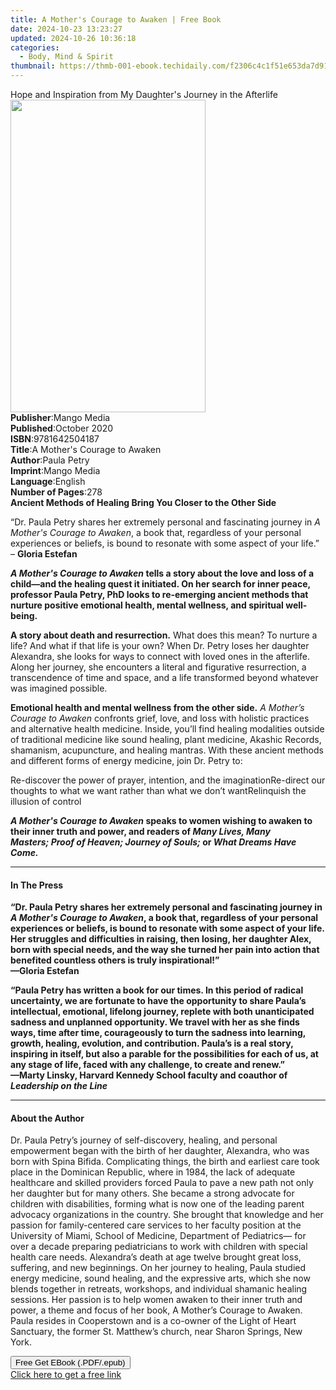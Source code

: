 ```yaml
---
title: A Mother's Courage to Awaken | Free Book
date: 2024-10-23 13:23:27
updated: 2024-10-26 10:36:18
categories:
  - Body, Mind & Spirit
thumbnail: https://thmb-001-ebook.techidaily.com/f2306c4c1f51e653da7d91b4a15548193ae3546d9ef7df67844ca166807ce88c.jpg
---
```

<main id="book-container">
  <div class="flex flex-col">
    <div class="book-brief flex-1 py-6 px-4 sm:p-6 md:py-10 md:px-8">
      <!-- brief-->
      <div class="book-brief-main">
        Hope and Inspiration from My Daughter's Journey in the Afterlife
      </div>
    </div>
    <div
      class="book-meta-info flex-1 grid gap-4 col-start-1 col-end-3 row-start-1 sm:mb-6 sm:grid-cols-4 lg:gap-6 lg:col-start-2 lg:row-end-6 lg:row-span-6 lg:mb-0"
    >
      <div
        class="book-meta-info-left place-content-center mt-4 p-4 text-sm leading-6 col-start-2 col-span-2 dark:text-slate-400"
      >
        <img
          class="w-full h-500 object-cover rounded-lg sm:h-255 sm:col-span-2 lg:col-span-full"
          src="https://img-001-ebook.techidaily.com/904288c1a11b928825e1c7b5ae8a01729d05ea04f9b8f66a2c3280350a8a91e4.jpg"
          alt=""
          width="312"
          height="500"
        />
      </div>
      <div
        class="book-meta-info-right mt-2 col-start-1 row-start-2 col-span-3 self-center"
      >
        <!-- meta data  -->
        <div class="flex flex-col px-4 md:px-8">
          <div class="flex-1">
            <strong>Publisher</strong>:<span class="px-2">Mango Media</span>
          </div>
          <div class="flex-1">
            <strong>Published</strong>:<span class="px-2">October 2020</span>
          </div>
          <div class="flex-1">
            <strong>ISBN</strong>:<span class="px-2">9781642504187</span>
          </div>
          <div class="flex-1">
            <strong>Title</strong>:<span class="px-2"
              >A Mother&#39;s Courage to Awaken</span
            >
          </div>
          <div class="flex-1">
            <strong>Author</strong>:<span class="px-2">Paula Petry</span>
          </div>
          <div class="flex-1">
            <strong>Imprint</strong>:<span class="px-2">Mango Media</span>
          </div>
          <div class="flex-1">
            <strong>Language</strong>:<span class="px-2">English</span>
          </div>
          <div class="flex-1">
            <strong>Number of Pages</strong>:<span class="px-2">278</span>
          </div>
        </div>
      </div>
    </div>
    <div class="book-description flex-1 py-6 px-4 sm:p-6 md:py-10 md:px-8">
      <div class="book-description-main">
        <div accordion-content="" id="description">
          <b>Ancient Methods of Healing Bring You Closer to the Other Side</b
          ><br />
          <p>
            “Dr. Paula Petry shares her extremely personal and fascinating
            journey in <i>A Mother's Courage to Awaken</i>, a book that,
            regardless of your personal experiences or beliefs, is bound to
            resonate with some aspect of your life.” ­– <b>Gloria Estefan</b
            ><br />
          </p>
          <p>
            <b><i>A Mother's Courage to Awaken</i></b
            ><b
              >&nbsp;tells a story about the love and loss of a child―and the
              healing quest it initiated. On her search for inner peace,
              professor Paula Petry, PhD looks to re-emerging ancient methods
              that nurture positive emotional health, mental wellness, and
              spiritual well-being.</b
            >
          </p>
          <p>
            <b>A story about death and resurrection.</b>&nbsp;What does this
            mean? To nurture a life? And what if that life is your own? When Dr.
            Petry loses her daughter Alexandra, she looks for ways to connect
            with loved ones in the afterlife. Along her journey, she encounters
            a literal and figurative resurrection, a transcendence of time and
            space, and a life transformed beyond whatever was imagined possible.
          </p>
          <p>
            <b>Emotional health and mental wellness from the other side.</b
            >&nbsp;<i>A Mother’s Courage to Awaken</i>&nbsp;confronts grief,
            love, and loss with holistic practices and alternative health
            medicine. Inside, you’ll find healing modalities outside of
            traditional medicine like sound healing, plant medicine, Akashic
            Records, shamanism, acupuncture, and healing mantras. With these
            ancient methods and different forms of energy medicine, join Dr.
            Petry to:
          </p>
          Re-discover the power of prayer, intention, and the
          imaginationRe-direct our thoughts to what we want rather than what we
          don’t wantRelinquish the illusion of control
          <p></p>
          <p>
            <b><i>A Mother's Courage to Awaken</i></b
            ><b
              >&nbsp;speaks to women wishing to awaken to their inner truth and
              power, and readers of&nbsp;<i>Many Lives, Many Masters;</i
              >&nbsp;<i>Proof of Heaven;</i>&nbsp;<i>Journey of Souls;</i
              >&nbsp;or&nbsp;<i>What Dreams Have Come. </i></b
            >
          </p>
        </div>
        <div class="accordion-fader"></div>
      </div>
    </div>
    <div class="book-excerpts flex-1 py-6 px-4 sm:p-6 md:py-10 md:px-8">
      <!-- excerpts-->
      <div class="book-excerpts-main">
        <hr />
        <h4 class="placeholder placeholder-heading">
          <span>In The Press</span>
        </h4>
        <p></p>
        <p>
          <b
            >“Dr. Paula Petry shares her extremely personal and fascinating
            journey in <i>A Mother's Courage to Awaken</i>, a book that,
            regardless of your personal experiences or beliefs, is bound to
            resonate with some aspect of your life. Her struggles and
            difficulties in raising, then losing, her daughter Alex, born with
            special needs, and the way she turned her pain into action that
            benefited countless others is truly inspirational!”<br />
            —Gloria Estefan</b
          >
        </p>
        <p></p>
        <p>
          <b
            >“Paula Petry has written a book for our times. In this period of
            radical uncertainty, we are fortunate to have the opportunity to
            share Paula’s intellectual, emotional, lifelong journey, replete
            with both unanticipated sadness and unplanned opportunity. We travel
            with her as she finds ways, time after time, courageously to turn
            the sadness into learning, growth, healing, evolution, and
            contribution. Paula’s is a real story, inspiring in itself, but also
            a parable for the possibilities for each of us, at any stage of
            life, faced with any challenge, to create and renew.”<br />
            —Marty Linsky, Harvard Kennedy School faculty and coauthor of
            <i>Leadership on the Line</i></b
          >
        </p>
        <p></p>
      </div>
    </div>
    <div class="book-about-author flex-1 py-6 px-4 sm:p-6 md:py-10 md:px-8">
      <!-- about author-->
      <div class="book-main-author-main">
        <hr />
        <h4 class="placeholder placeholder-heading">
          <span>About the Author</span>
        </h4>
        <p>
          Dr. Paula Petry’s journey of self-discovery, healing, and personal
          empowerment began with the birth of her daughter, Alexandra, who was
          born with Spina Bifida. Complicating things, the birth and earliest
          care took place in the Dominican Republic, where in 1984, the lack of
          adequate healthcare and skilled providers forced Paula to pave a new
          path not only her daughter but for many others. She became a strong
          advocate for children with disabilities, forming what is now one of
          the leading parent advocacy organizations in the country. She brought
          that knowledge and her passion for family-centered care services to
          her faculty position at the University of Miami, School of Medicine,
          Department of Pediatrics— for over a decade preparing pediatricians to
          work with children with special health care needs. Alexandra’s death
          at age twelve brought great loss, suffering, and new beginnings. On
          her journey to healing, Paula studied energy medicine, sound healing,
          and the expressive arts, which she now blends together in retreats,
          workshops, and individual shamanic healing sessions. Her passion is to
          help women awaken to their inner truth and power, a theme and focus of
          her book, A Mother’s Courage to Awaken. Paula resides in Cooperstown
          and is a co-owner of the Light of Heart Sanctuary, the former St.
          Matthew’s church, near Sharon Springs, New York.
        </p>
      </div>
    </div>
    <div class="book-free-get flex-1 py-6 px-4 sm:p-6 md:py-10 md:px-8">
      <button
        id="btn-free-get"
        class="bg-blue-500 hover:bg-blue-700 text-white font-bold py-2 px-4 rounded"
      >
        Free Get EBook (.PDF/.epub)
      </button>
      <div id="countdown-display" class="px-2 text-lg mt-2"></div>
      <a
        id="free-link"
        class="hidden bg-blue-500 hover:bg-blue-700 text-white font-bold py-2 px-4 rounded"
        href="https://www.ebooks.com/en-us/book/210630007/a-mother-s-courage-to-awaken/paula-petry/"
        target="_blank"
        >Click here to get a free link</a
      >
    </div>
    <script>
      let countdownTime = 0;
      let countdownInterval = null;
      document
        .getElementById('btn-free-get')
        .addEventListener('click', startCountdown);
      function startCountdown() {
        countdownTime = new Date().getTime() + 60000 * 3;
        countdownInterval = setInterval(updateCountdown, 1000);
        document.getElementById('btn-free-get').disabled = true;
        document
          .getElementById('btn-free-get')
          .classList.add('bg-gray-500', 'cursor-not-allowed');
      }
      function updateCountdown() {
        let currentTime = new Date().getTime();
        let timeLeft = countdownTime - currentTime;
        let secondsLeft = Math.floor(timeLeft / 1000);
        document.getElementById('countdown-display').innerHTML =
          `Remaining time: ${secondsLeft} seconds.`;
        if (secondsLeft <= 0) {
          clearInterval(countdownInterval);
          document.getElementById('btn-free-get').classList.add('hidden');
          document.getElementById('free-link').classList.remove('hidden');
          document.getElementById('countdown-display').innerHTML = '';
        }
      }
    </script>
  </div>
</main>
